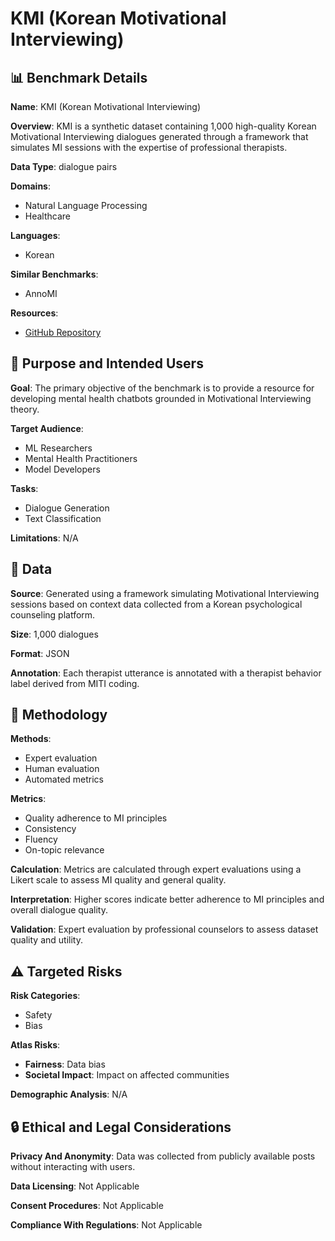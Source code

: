 # KMI (Korean Motivational Interviewing)

## 📊 Benchmark Details

**Name**: KMI (Korean Motivational Interviewing)

**Overview**: KMI is a synthetic dataset containing 1,000 high-quality Korean Motivational Interviewing dialogues generated through a framework that simulates MI sessions with the expertise of professional therapists.

**Data Type**: dialogue pairs

**Domains**:
- Natural Language Processing
- Healthcare

**Languages**:
- Korean

**Similar Benchmarks**:
- AnnoMI

**Resources**:
- [GitHub Repository](https://github.com/hjkim811/KMI)

## 🎯 Purpose and Intended Users

**Goal**: The primary objective of the benchmark is to provide a resource for developing mental health chatbots grounded in Motivational Interviewing theory.

**Target Audience**:
- ML Researchers
- Mental Health Practitioners
- Model Developers

**Tasks**:
- Dialogue Generation
- Text Classification

**Limitations**: N/A

## 💾 Data

**Source**: Generated using a framework simulating Motivational Interviewing sessions based on context data collected from a Korean psychological counseling platform.

**Size**: 1,000 dialogues

**Format**: JSON

**Annotation**: Each therapist utterance is annotated with a therapist behavior label derived from MITI coding.

## 🔬 Methodology

**Methods**:
- Expert evaluation
- Human evaluation
- Automated metrics

**Metrics**:
- Quality adherence to MI principles
- Consistency
- Fluency
- On-topic relevance

**Calculation**: Metrics are calculated through expert evaluations using a Likert scale to assess MI quality and general quality.

**Interpretation**: Higher scores indicate better adherence to MI principles and overall dialogue quality.

**Validation**: Expert evaluation by professional counselors to assess dataset quality and utility.

## ⚠️ Targeted Risks

**Risk Categories**:
- Safety
- Bias

**Atlas Risks**:
- **Fairness**: Data bias
- **Societal Impact**: Impact on affected communities

**Demographic Analysis**: N/A

## 🔒 Ethical and Legal Considerations

**Privacy And Anonymity**: Data was collected from publicly available posts without interacting with users.

**Data Licensing**: Not Applicable

**Consent Procedures**: Not Applicable

**Compliance With Regulations**: Not Applicable
